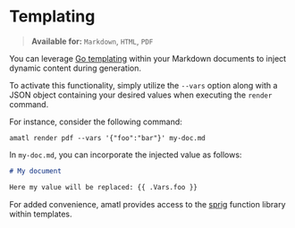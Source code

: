 # Templating

> **Available for:** `Markdown`, `HTML`, `PDF`

You can leverage [Go templating](https://pkg.go.dev/text/template) within your Markdown documents to inject dynamic content during generation.

To activate this functionality, simply utilize the `--vars` option along with a JSON object containing your desired values when executing the `render` command.

For instance, consider the following command:

```
amatl render pdf --vars '{"foo":"bar"}' my-doc.md
```

In `my-doc.md`, you can incorporate the injected value as follows:

```markdown
# My document

Here my value will be replaced: {{ .Vars.foo }}
```

For added convenience, amatl provides access to the [sprig](https://masterminds.github.io/sprig/) function library within templates.